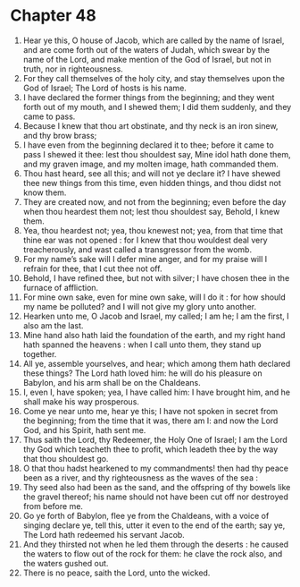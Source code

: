 # Chapter 48

1. Hear ye this, O house of Jacob, which are called by the name of Israel, and are come forth out of the waters of Judah, which swear by the name of the Lord, and make mention of the God of Israel, but not in truth, nor in righteousness.
2. For they call themselves of the holy city, and stay themselves upon the God of Israel; The Lord of hosts is his name.
3. I have declared the former things from the beginning; and they went forth out of my mouth, and I shewed them; I did them suddenly, and they came to pass.
4. Because I knew that thou art obstinate, and thy neck is an iron sinew, and thy brow brass;
5. I have even from the beginning declared it to thee; before it came to pass I shewed it thee: lest thou shouldest say, Mine idol hath done them, and my graven image, and my molten image, hath commanded them.
6. Thou hast heard, see all this; and will not ye declare it? I have shewed thee new things from this time, even hidden things, and thou didst not know them.
7. They are created now, and not from the beginning; even before the day when thou heardest them not; lest thou shouldest say, Behold, I knew them.
8. Yea, thou heardest not; yea, thou knewest not; yea, from that time that thine ear was not opened : for I knew that thou wouldest deal very treacherously, and wast called a transgressor from the womb.
9. For my name’s sake will I defer mine anger, and for my praise will I refrain for thee, that I cut thee not off.
10. Behold, I have refined thee, but not with silver; I have chosen thee in the furnace of affliction.
11. For mine own sake, even for mine own sake, will I do it : for how should my name be polluted? and I will not give my glory unto another.
12. Hearken unto me, O Jacob and Israel, my called; I am he; I am the first, I also am the last.
13. Mine hand also hath laid the foundation of the earth, and my right hand hath spanned the heavens : when I call unto them, they stand up together.
14. All ye, assemble yourselves, and hear; which among them hath declared these things? The Lord hath loved him: he will do his pleasure on Babylon, and his arm shall be on the Chaldeans.
15. I, even I, have spoken; yea, I have called him: I have brought him, and he shall make his way prosperous.
16. Come ye near unto me, hear ye this; I have not spoken in secret from the beginning; from the time that it was, there am I: and now the Lord God, and his Spirit, hath sent me.
17. Thus saith the Lord, thy Redeemer, the Holy One of Israel; I am the Lord thy God which teacheth thee to profit, which leadeth thee by the way that thou shouldest go.
18. O that thou hadst hearkened to my commandments! then had thy peace been as a river, and thy righteousness as the waves of the sea :
19. Thy seed also had been as the sand, and the offspring of thy bowels like the gravel thereof; his name should not have been cut off nor destroyed from before me.
20. Go ye forth of Babylon, flee ye from the Chaldeans, with a voice of singing declare ye, tell this, utter it even to the end of the earth; say ye, The Lord hath redeemed his servant Jacob.
21. And they thirsted not when he led them through the deserts : he caused the waters to flow out of the rock for them: he clave the rock also, and the waters gushed out.
22. There is no peace, saith the Lord, unto the wicked.

